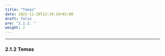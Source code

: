 ```yaml
---
title: "Temas"
date: 2021-11-20T13:29:19+01:00
draft: false
pre: "2.1.2. "
weight: 2
---
```


***

### 2.1.2 Temas